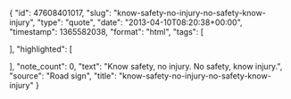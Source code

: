 {
  "id": 47608401017,
  "slug": "know-safety-no-injury-no-safety-know-injury",
  "type": "quote",
  "date": "2013-04-10T08:20:38+00:00",
  "timestamp": 1365582038,
  "format": "html",
  "tags": [

  ],
  "highlighted": [

  ],
  "note_count": 0,
  "text": "Know safety, no injury. No safety, know injury.",
  "source": "Road sign",
  "title": "know-safety-no-injury-no-safety-know-injury"
}

